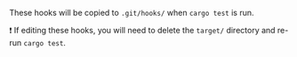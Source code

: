 [//]: # (DO NOT EDIT!)
[//]: # (This file was provisioned by OpenTofu)
[//]: # (File origin: https://github.com/aetheric-oss/tofu-github/tree/main/src/modules/vars/templates/rust/all/.cargo-husky/hooks/README.md)

These hooks will be copied to `.git/hooks/` when `cargo test` is run.

:exclamation: If editing these hooks, you will need to delete the `target/`
directory and re-run `cargo test`.
